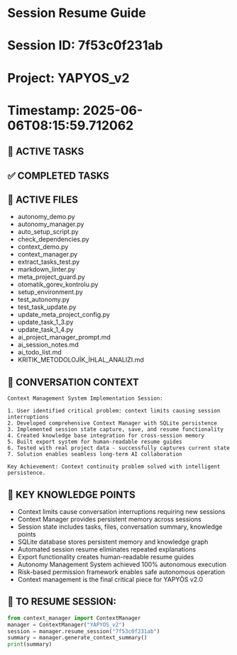 # Session Resume Guide
# Session ID: 7f53c0f231ab
# Project: YAPYOS_v2
# Timestamp: 2025-06-06T08:15:59.712062

## 🎯 ACTIVE TASKS


## ✅ COMPLETED TASKS  


## 📁 ACTIVE FILES
- autonomy_demo.py
- autonomy_manager.py
- auto_setup_script.py
- check_dependencies.py
- context_demo.py
- context_manager.py
- extract_tasks_test.py
- markdown_linter.py
- meta_project_guard.py
- otomatik_gorev_kontrolu.py
- setup_environment.py
- test_autonomy.py
- test_task_update.py
- update_meta_project_config.py
- update_task_1_3.py
- update_task_1_4.py
- ai_project_manager_prompt.md
- ai_session_notes.md
- ai_todo_list.md
- KRITIK_METODOLOJİK_İHLAL_ANALIZI.md

## 💬 CONVERSATION CONTEXT

    Context Management System Implementation Session:
    
    1. User identified critical problem: context limits causing session interruptions
    2. Developed comprehensive Context Manager with SQLite persistence
    3. Implemented session state capture, save, and resume functionality
    4. Created knowledge base integration for cross-session memory
    5. Built export system for human-readable resume guides
    6. Tested with real project data - successfully captures current state
    7. Solution enables seamless long-term AI collaboration
    
    Key Achievement: Context continuity problem solved with intelligent persistence.
    

## 🧠 KEY KNOWLEDGE POINTS
- Context limits cause conversation interruptions requiring new sessions
- Context Manager provides persistent memory across sessions
- Session state includes tasks, files, conversation summary, knowledge points
- SQLite database stores persistent memory and knowledge graph
- Automated session resume eliminates repeated explanations
- Export functionality creates human-readable resume guides
- Autonomy Management System achieved 100% autonomous execution
- Risk-based permission framework enables safe autonomous operation
- Context management is the final critical piece for YAPYÖS v2.0

## 🔄 TO RESUME SESSION:
```python
from context_manager import ContextManager
manager = ContextManager("YAPYOS_v2")
session = manager.resume_session("7f53c0f231ab")
summary = manager.generate_context_summary()
print(summary)
```
